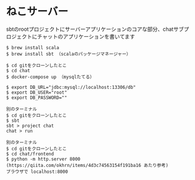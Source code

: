 # ねこサーバー

sbtのrootプロジェクトにサーバーアプリケーションのコアな部分、chatサブプロジェクトにチャットのアプリケーションを書いてます

```
$ brew install scala
$ brew install sbt （scalaのパッケージマネージャー）

$ cd gitをクローンしたとこ
$ cd chat
$ docker-compose up （mysqlたてる）

$ export DB_URL="jdbc:mysql://localhost:13306/db"
$ export DB_USER="root"
$ export DB_PASSWORD=""

別のターミナル
$ cd gitをクローンしたとこ
$ sbt
sbt > project chat
chat > run

別のターミナル
$ cd gitをクローンしたとこ
$ cd chat/frontend
$ python -m http.server 8000 (https://qiita.com/okhrn/items/4d3c74563154f191ba16 あたり参考)
ブラウザで localhost:8000
```


